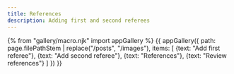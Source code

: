 ```yaml
---
title: References
description: Adding first and second referees
---
```

{% from "gallery/macro.njk" import appGallery %}
{{ appGallery({
  path: page.filePathStem | replace("/posts", "/images"),
  items: [
    {text: "Add first referee"},
    {text: "Add second referee"},
    {text: "References"},
    {text: "Review references"}
  ]
}) }}
